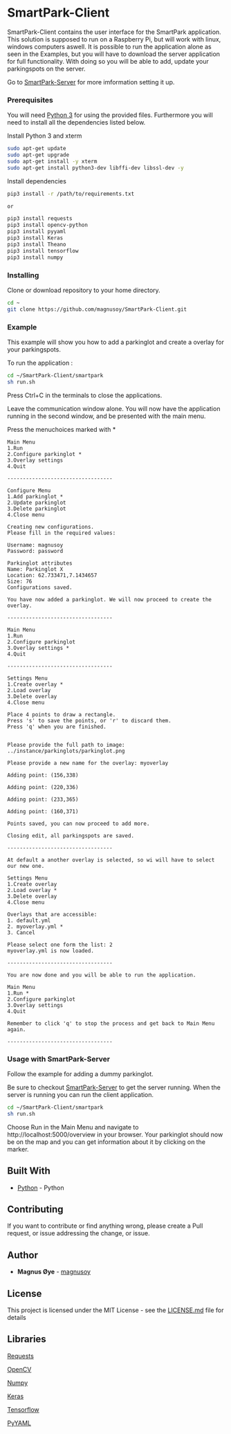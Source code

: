 # SmartPark-Client

SmartPark-Client contains the user interface for the SmartPark application.
This solution is supposed to run on a Raspberry Pi, but will work with linux, windows computers aswell.
It is possible to run the application alone as seen in the Examples, but you will have to download the server application for full functionality.
With doing so you will be able to add, update your parkingspots on the server.


Go to [SmartPark-Server](https://github.com/magnusoy/SmartPark-Server) for more imformation setting it up.


### Prerequisites

You will need [Python 3](https://www.python.org/) for using the provided files.
Furthermore you will need to install all the dependencies listed below.

Install Python 3 and xterm
```bash
sudo apt-get update
sudo apt-get upgrade
sudo apt-get install -y xterm
sudo apt-get install python3-dev libffi-dev libssl-dev -y
```

Install dependencies
```bash
pip3 install -r /path/to/requirements.txt

or

pip3 install requests
pip3 install opencv-python
pip3 install pyyaml
pip3 install Keras
pip3 install Theano
pip3 install tensorflow
pip3 install numpy
```

### Installing

Clone or download repository to your home directory.

```bash
cd ~
git clone https://github.com/magnusoy/SmartPark-Client.git
```

### Example

This example will show you how to add a parkinglot and create a overlay for your parkingspots.


To run the application :
```bash
cd ~/SmartPark-Client/smartpark
sh run.sh
```
Press Ctrl+C in the terminals to close the applications.

Leave the communication window alone.
You will now have the application running in the second window,
and be presented with the main menu.

Press the menuchoices marked with *

```
Main Menu
1.Run
2.Configure parkinglot *
3.Overlay settings
4.Quit

----------------------------------

Configure Menu
1.Add parkinglot *
2.Update parkinglot
3.Delete parkinglot
4.Close menu

Creating new configurations.
Please fill in the required values: 

Username: magnusoy 
Password: password

Parkinglot attributes
Name: Parkinglot X
Location: 62.733471,7.1434657
Size: 76  
Configurations saved.

You have now added a parkinglot. We will now proceed to create the overlay.

----------------------------------

Main Menu
1.Run
2.Configure parkinglot
3.Overlay settings *
4.Quit

----------------------------------

Settings Menu
1.Create overlay *
2.Load overlay
3.Delete overlay
4.Close menu

Place 4 points to draw a rectangle.
Press 's' to save the points, or 'r' to discard them.
Press 'q' when you are finished.


Please provide the full path to image: ../instance/parkinglots/parkinglot.png

Please provide a new name for the overlay: myoverlay

Adding point: (156,338)

Adding point: (220,336)

Adding point: (233,365)

Adding point: (160,371)

Points saved, you can now proceed to add more.

Closing edit, all parkingspots are saved.

----------------------------------

At default a another overlay is selected, so wi will have to select our new one.

Settings Menu
1.Create overlay
2.Load overlay *
3.Delete overlay
4.Close menu 

Overlays that are accessible: 
1. default.yml
2. myoverlay.yml *
3. Cancel

Please select one form the list: 2
myoverlay.yml is now loaded.

----------------------------------

You are now done and you will be able to run the application.

Main Menu
1.Run *
2.Configure parkinglot
3.Overlay settings
4.Quit

Remember to click 'q' to stop the process and get back to Main Menu again.

----------------------------------

```


### Usage with SmartPark-Server

Follow the example for adding a dummy parkinglot.

Be sure to checkout [SmartPark-Server](https://github.com/magnusoy/SmartPark-Server) to get the server running.
When the server is running you can run the client application.

```bash
cd ~/SmartPark-Client/smartpark
sh run.sh
```
Choose Run in the Main Menu and navigate to http://localhost:5000/overview in your browser.
Your parkinglot should now be on the map and you can get information about it by clicking on the marker.


## Built With

* [Python](https://www.python.org/) - Python

## Contributing

If you want to contribute or find anything wrong, please create a Pull request, or issue addressing the change, or issue.


## Author

* **Magnus Øye** - [magnusoy](https://github.com/magnusoy)


## License

This project is licensed under the MIT License - see the [LICENSE.md](https://github.com/magnusoy/SmartPark-client/blob/master/LICENSE) file for details


## Libraries

[Requests](http://docs.python-requests.org/en/master/)

[OpenCV](https://opencv-python-tutroals.readthedocs.io/en/latest/py_tutorials/py_tutorials.html)

[Numpy](http://www.numpy.org/)

[Keras](https://keras.io/)

[Tensorflow](https://www.tensorflow.org/)

[PyYAML](https://pyyaml.org/wiki/PyYAMLDocumentation)
